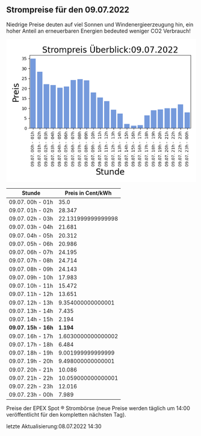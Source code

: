 
## Strompreise für den 09.07.2022

Niedrige Preise deuten auf viel Sonnen und Windenergieerzeugung hin, ein hoher Anteil an erneuerbaren Energien bedeuted weniger CO2 Verbrauch!

![Strompreis übersicht](imgs/strompreis_uebersicht.png)

| Stunde | Preis in Cent/kWh |
|---|---|
| 09.07. 00h -  01h | 35.0 | 
| 09.07. 01h -  02h | 28.347 | 
| 09.07. 02h -  03h | 22.131999999999998 | 
| 09.07. 03h -  04h | 21.681 | 
| 09.07. 04h -  05h | 20.312 | 
| 09.07. 05h -  06h | 20.986 | 
| 09.07. 06h -  07h | 24.195 | 
| 09.07. 07h -  08h | 24.714 | 
| 09.07. 08h -  09h | 24.143 | 
| 09.07. 09h -  10h | 17.983 | 
| 09.07. 10h -  11h | 15.472 | 
| 09.07. 11h -  12h | 13.651 | 
| 09.07. 12h -  13h | 9.354000000000001 | 
| 09.07. 13h -  14h | 7.435 | 
| 09.07. 14h -  15h | 2.194 | 
| **09.07. 15h -  16h** | **1.194** | 
| 09.07. 16h -  17h | 1.6030000000000002 | 
| 09.07. 17h -  18h | 6.484 | 
| 09.07. 18h -  19h | 9.001999999999999 | 
| 09.07. 19h -  20h | 9.498000000000001 | 
| 09.07. 20h -  21h | 10.086 | 
| 09.07. 21h -  22h | 10.059000000000001 | 
| 09.07. 22h -  23h | 12.016 | 
| 09.07. 23h -  00h | 7.989 | 

Preise der EPEX Spot ® Strombörse (neue Preise werden täglich um 14:00 veröffentlicht für den kompletten nächsten Tag).

letzte Aktualisierung:08.07.2022 14:30